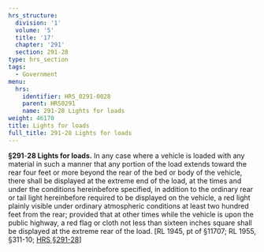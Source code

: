 ```yaml
---
hrs_structure:
  division: '1'
  volume: '5'
  title: '17'
  chapter: '291'
  section: 291-28
type: hrs_section
tags:
  - Government
menu:
  hrs:
    identifier: HRS_0291-0028
    parent: HRS0291
    name: 291-28 Lights for loads
weight: 46170
title: Lights for loads
full_title: 291-28 Lights for loads
---
```

**§291**-**28 Lights for loads.** In any case where a vehicle is loaded with any material in such a manner that any portion of the load extends toward the rear four feet or more beyond the rear of the bed or body of the vehicle, there shall be displayed at the extreme end of the load, at the times and under the conditions hereinbefore specified, in addition to the ordinary rear or tail light hereinbefore required to be displayed on the vehicle, a red light plainly visible under ordinary atmospheric conditions at least two hundred feet from the rear; provided that at other times while the vehicle is upon the public highway, a red flag or cloth not less than sixteen inches square shall be displayed at the extreme rear of the load. [RL 1945, pt of §11707; RL 1955, §311-10; [HRS §291-28](/title-17/chapter-291/section-291-28/)]